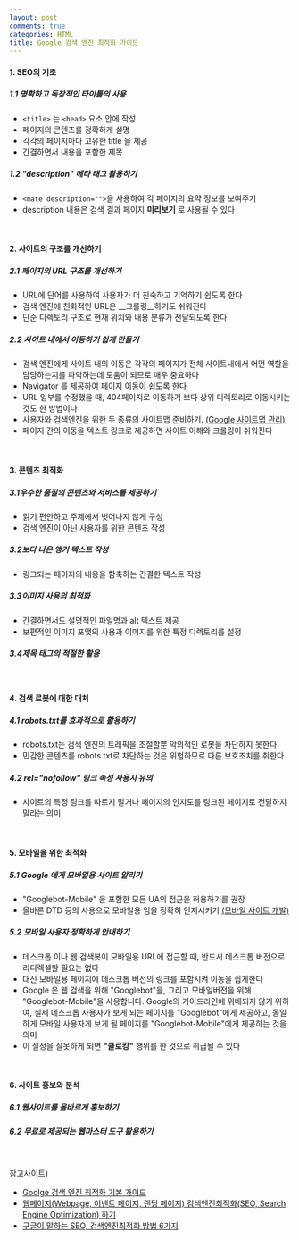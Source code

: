 ```yaml
---
layout: post
comments: true
categories: HTML
title: Google 검색 엔진 최적화 가이드
---
```


#### 1. SEO의 기초

##### 1.1 명확하고 독창적인 타이틀의 사용
* `<title>` 는 `<head>` 요소 안에 작성
* 페이지의 콘텐츠를 정확하게 설명
* 각각의 페이지마다 고유한 title 을 제공
* 간결하면서 내용을 포함한 제목

##### 1.2 "description" 메타 태그 활용하기
* `<mate description="">`을 사용하여 각 페이지의 요약 정보를 보여주기
* description 내용은 검색 결과 페이지 __미리보기__ 로 사용될 수 있다

<br>

#### 2. 사이트의 구조를 개선하기

##### 2.1 페이지의 URL 구조를 개선하기
* URL에 단어를 사용하여 사용자가 더 친숙하고 기억하기 쉽도록 한다
* 검색 엔진에 친화적인 URL은 __크롤링__하기도 쉬워진다
* 단순 디렉토리 구조로 현재 위치와 내용 분류가 전달되도록 한다

##### 2.2 사이트 내에서 이동하기 쉽게 만들기
* 검색 엔진에게 사이트 내의 이동은 각각의 페이지가 전체 사이트내에서 어떤 역할을 담당하는지를 
파악하는데 도움이 되므로 매우 중요하다
* Navigator 를 제공하여 페이지 이동이 쉽도록 한다
* URL 일부를 수정했을 때, 404페이지로 이동하기 보다 상위 디렉토리로 이동시키는 것도 한 방법이다
* 사용자와 검색엔진을 위한 두 종류의 사이트맵 준비하기. [(Google 사이트맵 관리)](https://support.google.com/webmasters/topic/4581190?hl=ko&ref_topic=4581352)
* 페이지 간의 이동을 텍스트 링크로 제공하면 사이트 이해와 크롤링이 쉬워진다

<br>

#### 3. 콘텐츠 최적화

##### 3.1우수한 품질의 콘텐츠와 서비스를 제공하기
* 읽기 편안하고 주제에서 벗어나지 않게 구성
* 검색 엔진이 아닌 사용자를 위한 콘텐츠 작성

##### 3.2보다 나은 앵커 텍스트 작성
* 링크되는 페이지의 내용을 함축하는 간결한 텍스트 작성

##### 3.3이미지 사용의 최적화
* 간결하면서도 설명적인 파일명과 alt 텍스트 제공
* 보편적인 이미지 포맷의 사용과 이미지를 위한 특정 디렉토리를 설정

##### 3.4제목 태그의 적절한 활용

<br>

#### 4. 검색 로봇에 대한 대처

##### 4.1 robots.txt를 효과적으로 활용하기
* robots.txt는 검색 엔진의 트래픽을 조절할뿐 악의적인 로봇을 차단하지 못한다
* 민감한 콘텐츠를 robots.txt로 차단하는 것은 위험하므로 다른 보호조치를 취한다

##### 4.2 rel="nofollow" 링크 속성 사용시 유의
* 사이트의 특정 링크를 따르지 말거나 페이지의 인지도를 링크된 페이지로 전달하지 말라는 의미

<br>

#### 5. 모바일을 위한 최적화

##### 5.1 Google 에게 모바일용 사이트 알리기
* "Googlebot-Mobile" 을 포함한 모든 UA의 접근을 허용하기를 권장
* 올바른 DTD 등의 사용으로 모바일용 임을 정확히 인지시키기 [(모바일 사이트 개발)](https://support.google.com/webmasters/answer/72462)

##### 5.2 모바일 사용자 정확하게 안내하기
* 데스크톱 이나 웹 검색봇이 모바일용 URL에 접근할 때, 반드시 데스크톱 버전으로 
리디렉셜할 필요는 없다
* 대신 모바일용 페이지에 데스크톱 버전의 링크를 포함시켜 이동을 쉽게한다
* Google 은 웹 검색을 위해 "Googlebot"을, 그리고 모바일버전을 위해 "Googlebot-Mobile"을 사용합니다. Google의
가이드라인에 위배되지 않기 위하여, 실제 데스크톱 사용자가 보게 되는 페이지를 "Googlebot"에게 제공하고, 동일하게
모바일 사용자게 보게 될 페이지를 "Googlebot-Mobile"에게 제공하는 것을 의미
* 이 설정을 잘못하게 되면 __"클로킹"__ 행위를 한 것으로 취급될 수 있다

<br>

#### 6. 사이트 홍보와 분석

##### 6.1 웹사이트를 올바르게 홍보하기

##### 6.2 무료로 제공되는 웹마스터 도구 활용하기

<br>

참고사이트)
- [Goolge 검색 엔진 최적화 기본 가이드](https://static.googleusercontent.com/media/www.google.co.kr/ko/kr/intl/ko/webmasters/docs/search-engine-optimization-starter-guide-ko.pdf)
- [웹페이지(Webpage, 이벤트 페이지, 랜딩 페이지) 검색엔진최적화(SEO, Search Engine Optimization) 하기](https://brunch.co.kr/@dreamjkdj/10)
- [구글이 말하는 SEO, 검색엔진최적화 방법 6가지](http://jjambong.com/658)